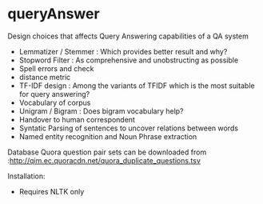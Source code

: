 # queryAnswer

Design choices that affects Query Answering capabilities of a QA system
- Lemmatizer / Stemmer : Which provides better result and why?
- Stopword Filter : As comprehensive and unobstructing as possible
- Spell errors and check 
- distance metric 
- TF-IDF design : Among the variants of TFIDF which is the most suitable for query answering?
- Vocabulary of corpus 
- Unigram / Bigram : Does bigram vocabulary help?
- Handover to human correspondent
- Syntatic Parsing of sentences to uncover relations between words
- Named entity recognition and Noun Phrase extraction

Database
Quora question pair sets can be downloaded from :http://qim.ec.quoracdn.net/quora_duplicate_questions.tsv

Installation:
- Requires NLTK only
